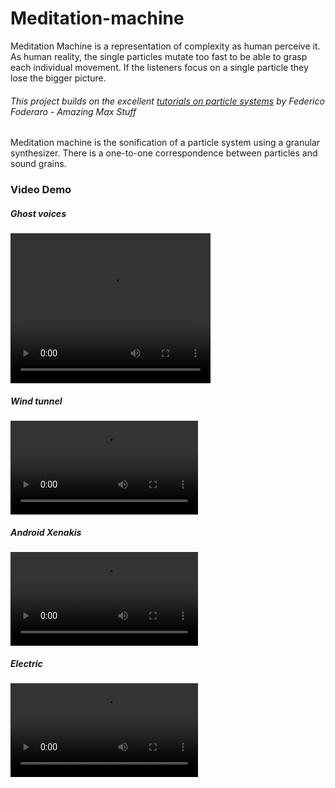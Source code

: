 # Meditation-machine

Meditation Machine is a representation of complexity as human perceive it. As human reality, the single particles mutate too fast to be able to grasp each individual movement. If the listeners focus on a single particle they lose the bigger picture. 

###### This project builds on the excellent [tutorials on particle systems](https://www.youtube.com/watch?v=jm34IcOOB40&list=PLRc5WfOZXC4kLfuYI5_xtb6-xBF78Z4fv&index=15) by Federico Foderaro - Amazing Max Stuff

Meditation machine is the sonification of a particle system using a granular synthesizer.
There is a one-to-one correspondence between particles and sound grains.

### Video Demo

##### Ghost voices

<video width="320" height="240" controls>
  <source src="video.mov" type="video/mp4">
</video>

##### Wind tunnel

![](video/my_video.mov)

##### Android Xenakis

![](video/my_video.mov)

##### Electric

![](video/my_video.mov)
